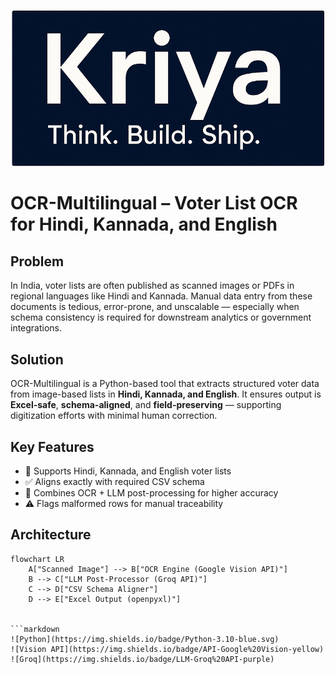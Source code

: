 <p align="center">
  <img src="screenshots/kriya_banner.png" alt="Kriya Banner" width="500"/>
</p>

# OCR-Multilingual – Voter List OCR for Hindi, Kannada, and English

## Problem
In India, voter lists are often published as scanned images or PDFs in regional languages like Hindi and Kannada. Manual data entry from these documents is tedious, error-prone, and unscalable — especially when schema consistency is required for downstream analytics or government integrations.

## Solution
OCR-Multilingual is a Python-based tool that extracts structured voter data from image-based lists in **Hindi, Kannada, and English**. It ensures output is **Excel-safe**, **schema-aligned**, and **field-preserving** — supporting digitization efforts with minimal human correction.

## Key Features
- 📄 Supports Hindi, Kannada, and English voter lists
- ✅ Aligns exactly with required CSV schema
- 🧠 Combines OCR + LLM post-processing for higher accuracy
- ⚠️ Flags malformed rows for manual traceability

## Architecture
```mermaid
flowchart LR
    A["Scanned Image"] --> B["OCR Engine (Google Vision API)"]
    B --> C["LLM Post-Processor (Groq API)"]
    C --> D["CSV Schema Aligner"]
    D --> E["Excel Output (openpyxl)"]


```markdown
![Python](https://img.shields.io/badge/Python-3.10-blue.svg)
![Vision API](https://img.shields.io/badge/API-Google%20Vision-yellow)
![Groq](https://img.shields.io/badge/LLM-Groq%20API-purple)

